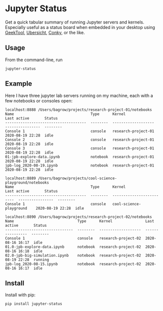 # Jupyter Status
Get a quick tabular summary of running Jupyter servers and kernels. Especially useful as a status board when embedded in your desktop using [GeekTool](https://www.tynsoe.org/v2/geektool/), [Ubersicht](http://tracesof.net/uebersicht/), [Conky](https://github.com/brndnmtthws/conky), or the like.

## Usage

From the command-line, run
```
jupyter-status
```

## Example

Here I have three jupyter lab servers running on my machine, each with a few notebooks or consoles open:

```
localhost:8888 /Users/bagrow/projects/research-project-01/notebooks
Name                                   Type      Kernel               Last active       Status
-------------------------------------  --------  -------------------  ----------------  --------
Console 1                              console   research-project-01  2020-08-19 22:28  idle
Console 2                              console   research-project-01  2020-08-19 22:28  idle
Console 3                              console   research-project-01  2020-08-19 22:28  idle
01-jpb-explore-data.ipynb              notebook  research-project-01  2020-08-19 22:28  idle
jpb-log_2020-08-19.ipynb               notebook  research-project-01  2020-08-19 22:28  idle

localhost:8889 /Users/bagrow/projects/cool-science-playground/notebooks
Name                                   Type      Kernel                     Last active       Status
-------------------------------------  --------  -------------------------  ----------------  --------
Console 1                              console   cool-science-playground    2020-08-19 22:28  idle

localhost:8890 /Users/bagrow/projects/research-project-02/notebooks
Name                             Type      Kernel               Last active       Status
-------------------------------  --------  -------------------  ----------------  --------
Console 1                        console   research-project-02  2020-08-16 16:17  idle
01.0-jpb-explore-data.ipynb      notebook  research-project-02  2020-08-16 16:18  idle
02.0-jpb-big-simulation.ipynb    notebook  research-project-02  2020-08-19 22:28  running
jpb-log_2020-08-15.ipynb         notebook  research-project-02  2020-08-16 16:17  idle
```

## Install

Install with pip:

```
pip install jupyter-status
```
